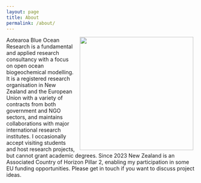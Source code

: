 ```yaml
---
layout: page
title: About
permalink: /about/
---
```

<img hspace="10" align="right" width="300" src="https://karinkvale.github.io/IMG_0697.jpeg">

Aotearoa Blue Ocean Research is a fundamental and applied research consultancy with a focus on open ocean biogeochemical modelling. It is a registered research organisation in New Zealand and the European Union with a variety of contracts from both government and NGO sectors, and maintains collaborations with major international research institutes. I occasionally accept visiting students and host research projects, but cannot grant academic degrees. Since 2023 New Zealand is an Associated Country of Horizon Pillar 2, enabling my participation in some EU funding opportunities. Please get in touch if you want to discuss project ideas.

